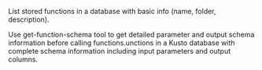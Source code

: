 List stored functions in a database with basic info (name, folder, description).

Use get-function-schema tool to get detailed parameter and output schema information before calling functions.unctions in a Kusto database with complete schema information including input parameters and output columns.
